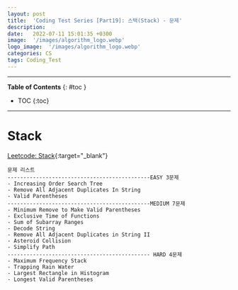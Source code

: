 ```yaml
---
layout: post
title:  'Coding Test Series [Part19]: 스택(Stack) - 문제'
description: 
date:   2022-07-11 15:01:35 +0300
image:  '/images/algorithm_logo.webp'
logo_image:  '/images/algorithm_logo.webp'
categories: CS
tags: Coding_Test
---
```

---

**Table of Contents**
{: #toc }
*  TOC
{:toc}

---


# Stack


[Leetcode: Stack](https://leetcode.com/tag/stack/){:target="_blank"}  


```
문제 리스트
---------------------------------------------EASY 3문제
- Increasing Order Search Tree
- Remove All Adjacent Duplicates In String
- Valid Parentheses
---------------------------------------------MEDIUM 7문제
- Minimum Remove to Make Valid Parentheses
- Exclusive Time of Functions
- Sum of Subarray Ranges
- Decode String
- Remove All Adjacent Duplicates in String II
- Asteroid Collision
- Simplify Path
--------------------------------------------- HARD 4문제
- Maximum Frequency Stack
- Trapping Rain Water
- Largest Rectangle in Histogram
- Longest Valid Parentheses
```

